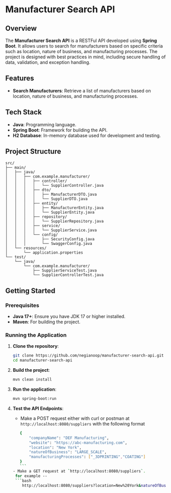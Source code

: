# Manufacturer Search API

## Overview

The **Manufacturer Search API** is a RESTFul API developed using **Spring Boot**. It allows users to search for manufacturers based on specific criteria such as location, nature of business, and manufacturing processes. The project is designed with best practices in mind, including secure handling of data, validation, and exception handling.

## Features

- **Search Manufacturers**: Retrieve a list of manufacturers based on location, nature of business, and manufacturing processes.

## Tech Stack

- **Java**: Programming language.
- **Spring Boot**: Framework for building the API.
- **H2 Database**: In-memory database used for development and testing.


## Project Structure

```plaintext
src/
├── main/
│   ├── java/
│   │   ├── com.example.manufacturer/
│   │   │   ├── controller/
│   │   │   │   └── SupplierController.java
│   │   │   ├── dto/
│   │   │   │   ├── ManufacturerDTO.java
│   │   │   │   └── SupplierDTO.java
│   │   │   ├── entity/
│   │   │   │   ├── ManufacturerEntity.java
│   │   │   │   └── SupplierEntity.java
│   │   │   ├── repository/
│   │   │   │   └── SupplierRepository.java
│   │   │   ├── service/
│   │   │   │   └── SupplierService.java
│   │   │   └── config/
│   │   │       ├── SecurityConfig.java
│   │   │       └── SwaggerConfig.java
│   └── resources/
│       └── application.properties
└── test/
    └── java/
        └── com.example.manufacturer/
            ├── SupplierServiceTest.java
            └── SupplierControllerTest.java
```

## Getting Started

### Prerequisites

- **Java 17+**: Ensure you have JDK 17 or higher installed.
- **Maven**: For building the project.

### Running the Application

1. **Clone the repository**:
    ```bash
    git clone https://github.com/negianoop/manufacturer-search-api.git
    cd manufacturer-search-api
    ```

2. **Build the project**:
    ```bash
    mvn clean install
    ```

3. **Run the application**:
    ```bash
    mvn spring-boot:run
    ```

4. **Test the API Endpoints**:
    - Make a POST request either with curl or postman at `http://localhost:8080/suppliers` 
     with the following format 
     ```bash
        {
            "companyName": "DEF Manufacturing",
            "website": "https://abc-manufacturing.com",
            "location": "New York",
            "natureOfBusiness": "LARGE_SCALE",
            "manufacturingProcesses": ["_3DPRINTING","COATING"]
        }
        ```
    - Make a GET request at `http://localhost:8080/suppliers`. 
      for example --
      ```bash 
         http://localhost:8080/suppliers?location=New%20York&natureOfBusiness=LARGE_SCALE&manufacturingProcesses=COATING, _3DPRINTING&limit=10
      ```